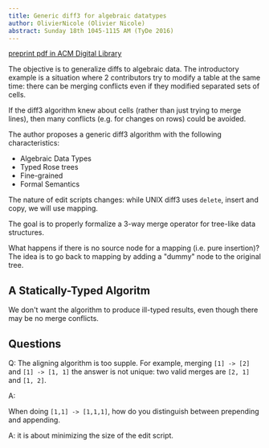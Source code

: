 ```yaml
---
title: Generic diff3 for algebraic datatypes
author: OlivierNicole (Olivier Nicole)
abstract: Sunday 18th 1045-1115 AM (TyDe 2016)
---
```


[preprint pdf in ACM Digital Library](http://dl.acm.org/citation.cfm?id=2976026)

The objective is to generalize diffs to algebraic data. The introductory example
is a situation where 2 contributors try to modify a table at the same time:
there can be merging conflicts even if they modified separated sets of cells.

If the diff3 algorithm knew about cells (rather than just trying to merge
lines), then many conflicts (e.g. for changes on rows) could be avoided.

The author proposes a generic diff3 algorithm with the following
characteristics:
* Algebraic Data Types
* Typed Rose trees
* Fine-grained
* Formal Semantics

The nature of edit scripts changes: while UNIX diff3 uses `delete`, insert and
copy, we will use mapping.

The goal is to properly formalize a 3-way merge operator for tree-like data
structures.

What happens if there is no source node for a mapping (i.e. pure insertion)? The
idea is to go back to mapping by adding a "dummy" node to the original tree.

## A Statically-Typed Algoritm

We don't want the algorithm to produce ill-typed results, even though there may
be no merge conflicts.

## Questions

Q: The aligning algorithm is too supple. For example, merging `[1] -> [2]` and
`[1] -> [1, 1]` the answer is not unique: two valid merges are `[2, 1]` and `[1,
2]`.

A:

When doing `[1,1] -> [1,1,1]`, how do you distinguish between prepending and
appending.

A: it is about minimizing the size of the edit script.

